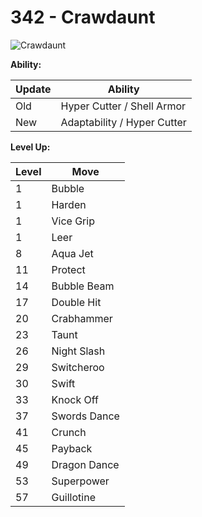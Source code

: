 # 342 - Crawdaunt
![][342]

**Ability:**

Update | Ability
---    | ---
Old    | Hyper Cutter / Shell Armor
New    | Adaptability / Hyper Cutter

**Level Up:**

Level | Move
---   | ---
  1   | Bubble
  1   | Harden
  1   | Vice Grip
  1   | Leer
  8   | Aqua Jet
 11   | Protect
 14   | Bubble Beam
 17   | Double Hit
 20   | Crabhammer
 23   | Taunt
 26   | Night Slash
 29   | Switcheroo
 30   | Swift
 33   | Knock Off
 37   | Swords Dance
 41   | Crunch
 45   | Payback
 49   | Dragon Dance
 53   | Superpower
 57   | Guillotine



[342]: https://raw.githubusercontent.com/PokeAPI/sprites/master/sprites/pokemon/342.png "Crawdaunt"
